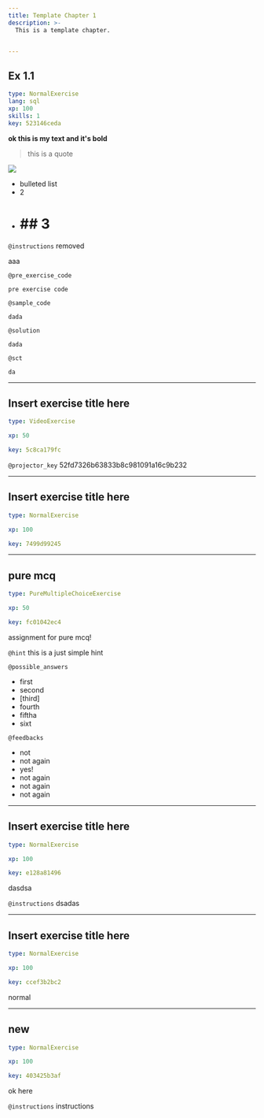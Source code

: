 ```yaml
---
title: Template Chapter 1
description: >-
  This is a template chapter.


---
```

## Ex 1.1

```yaml
type: NormalExercise
lang: sql
xp: 100
skills: 1
key: 523146ceda
```

**ok this is my text and it's bold**

> this is a quote

![](image-url)

- bulleted list
- 2 
- # ## __****3****__

`@instructions`
removed


aaa


`@pre_exercise_code`
```{python}
pre exercise code
```
`@sample_code`
```{sql}
dada
```
`@solution`
```{sql}
dada
```
`@sct`
```{python}
da
```





---
## Insert exercise title here

```yaml
type: VideoExercise

xp: 50

key: 5c8ca179fc
```

`@projector_key`
52fd7326b63833b8c981091a16c9b232

---
## Insert exercise title here

```yaml
type: NormalExercise

xp: 100

key: 7499d99245
```














---
## pure mcq

```yaml
type: PureMultipleChoiceExercise

xp: 50

key: fc01042ec4
```

assignment for pure mcq!


`@hint`
this is a just simple hint





`@possible_answers`
- first
- second
- [third]
- fourth
- fiftha
- sixt

`@feedbacks`
- not
- not again
- yes!
- not again
- not again
- not again




---
## Insert exercise title here

```yaml
type: NormalExercise

xp: 100

key: e128a81496
```

dasdsa

`@instructions`
dsadas











---
## Insert exercise title here

```yaml
type: NormalExercise

xp: 100

key: ccef3b2bc2
```

normal












---
## new

```yaml
type: NormalExercise

xp: 100

key: 403425b3af
```

ok here

`@instructions`
instructions









